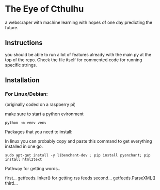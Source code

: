 # The Eye of Cthulhu
a webscraper with machine learning with hopes of one day predicting the future.  
##

## Instructions

you should be able to run a lot of features already with the main.py at the top of the repo. Check the file itself for commented code for running specific strings. 

## Installation
### For Linux/Debian: 
(originally coded on a raspberry pi)

make sure to start a python evironment

```
python -m venv venv
```

Packages that you need to install: 

In linux you can probably copy and paste this command to get everything installed in one go. 

```
sudo apt-get install -y libenchant-dev ; pip install pyenchant; pip install html2text
```


Pathway for getting words.. 

first...
getfeeds.linker() for getting rss feeds 
second...
getfeeds.ParseXML()
third...



